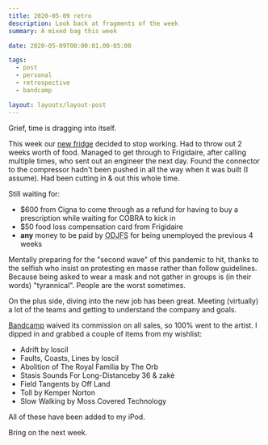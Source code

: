 ```yaml
---
title: 2020-05-09 retro
description: Look back at fragments of the week
summary: A mixed bag this week

date: 2020-05-09T00:00:01.00-05:00

tags:
  - post
  - personal
  - retrospective
  - bandcamp

layout: layouts/layout-post
---
```

Grief, time is dragging into itself.

This week our [new fridge](https://davidjohnmead.com/posts/2020-040-16-retro/ "a previous post") decided to stop working. Had to throw out 2 weeks worth of food. Managed to get through to Frigidaire, after calling multiple times, who sent out an engineer the next day. Found the connector to the compressor hadn't been pushed in all the way when it was built (I assume). Had been cutting in &amp; out this whole time.

Still waiting for:

- $600 from Cigna to come through as a refund for having to buy a prescription while waiting for COBRA to kick in
- $50 food loss compensation card from Frigidaire
- <strong>any</strong> money to be paid by <abbr title="Ohio Department of Jobs and Family Services">ODJFS</abbr> for being unemployed the previous 4 weeks

Mentally preparing for the "second wave" of this pandemic to hit, thanks to the selfish who insist on protesting en masse rather than follow guidelines. Because being asked to wear a mask and not gather in groups is (in their words) "tyrannical". People are the worst sometimes.

On the plus side, diving into the new job has been great. Meeting (virtually) a lot of the teams and getting to understand the company and goals.

[Bandcamp](https://www.bandcamp.com) waived its commission on all sales, so 100% went to the artist. I dipped in and grabbed a couple of items from my wishlist:
- Adrift by loscil
- Faults, Coasts, Lines by loscil
- Abolition of The Royal Familia by The Orb
- Stasis Sounds For Long-Distanceby 36 & zakè
- Field Tangents by Off Land
- Toll by Kemper Norton
- Slow Walking by Moss Covered Technology

All of these have been added to my iPod.

Bring on the next week.
